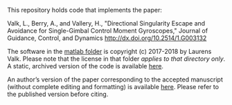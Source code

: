 This repository holds code that implements the paper:

Valk, L., Berry, A., and Vallery, H.,
"Directional Singularity Escape and Avoidance for Single-Gimbal Control Moment Gyroscopes,"
Journal of Guidance, Control, and Dynamics
http://dx.doi.org/10.2514/1.G003132

The software in the [matlab folder](./matlab) is copyright (c) 2017-2018 by Laurens Valk. Please note that the license in that folder _applies to that directory only_. A static, archived version of the code is available [here](http://doi.org/10.4121/uuid:fe0d2307-354f-449d-b786-f063df1723c2).

An author’s version of the paper corresponding to the accepted manuscript (without complete editing and formatting) is available [here](https://github.com/laurensvalk/directional-singularity-escape-avoidance-for-gyroscopes/blob/master/paper/valk_berry_vallery_2018_directional_singularity_escape_and_avoidance_for_single_gimbal_control_moment_gyroscopes_author_copy.pdf). Please refer to the published version before citing.